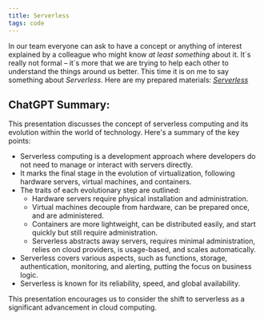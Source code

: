 ```yaml
---
title: Serverless
tags: code
---
```

In our team everyone can ask to have a concept or anything of interest explained by a colleague who might know *at least something* about it. It´s really not formal – it´s more that we are trying to help each other to understand the things around us better. This time it is on me to say something about *Serverless*. Here are my prepared materials: <a href="/assets/serverless/presentation.htm"><cite>Serverless</cite></a>

## ChatGPT Summary:

This presentation discusses the concept of serverless computing and its evolution within the world of technology. Here's a summary of the key points:

-	Serverless computing is a development approach where developers do not need to manage or interact with servers directly.
- It marks the final stage in the evolution of virtualization, following hardware servers, virtual machines, and containers.
-	The traits of each evolutionary step are outlined:
	- Hardware servers require physical installation and administration.
	-	Virtual machines decouple from hardware, can be prepared once, and are administered.
	-	Containers are more lightweight, can be distributed easily, and start quickly but still require administration.
	-	Serverless abstracts away servers, requires minimal administration, relies on cloud providers, is usage-based, and scales automatically.
-	Serverless covers various aspects, such as functions, storage, authentication, monitoring, and alerting, putting the focus on business logic.
-	Serverless is known for its reliability, speed, and global availability.

This presentation encourages us to consider the shift to serverless as a significant advancement in cloud computing.